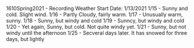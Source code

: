 1610Spring2021 - Recording Weather
Start Date: 1/13/2021
1/15 - Sunny and cold. Slight wind.
1/16 - Partly Cloudy, fairly warm.
1/17 - Unusually warm, sunny.
1/18 - Sunny, but windy and cold
1/19 - Sunncy, but windy and cold
1/20 - Yet again, Sunny, but cold. Not quite windy yet.
1/21 - Sunny, but not windy until the afternoon
1/25 - Secveral days later. It has snowed for three days, but lightly